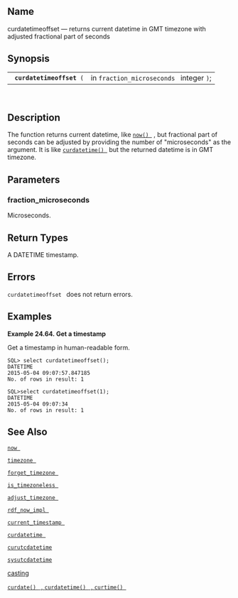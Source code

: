 <div>

<div>

</div>

<div>

## Name

curdatetimeoffset — returns current datetime in GMT timezone with
adjusted fractional part of seconds

</div>

<div>

## Synopsis

<div>

|                                |                                          |
|--------------------------------|------------------------------------------|
| ` `**`curdatetimeoffset`**` (` | in `fraction_microseconds ` integer `)`; |

<div>

 

</div>

</div>

</div>

<div>

## Description

The function returns current datetime, like
<a href="fn_now.html" class="link" title="now"><code
class="function">now() </code></a> , but fractional part of seconds can
be adjusted by providing the number of "microseconds" as the argument.
It is like
<a href="fn_curdatetime.html" class="link" title="curdatetime"><code
class="function">curdatetime() </code></a> but the returned datetime is
in GMT timezone.

</div>

<div>

## Parameters

<div>

### fraction_microseconds

Microseconds.

</div>

</div>

<div>

## Return Types

A <span class="type">DATETIME </span> timestamp.

</div>

<div>

## Errors

`curdatetimeoffset ` does not return errors.

</div>

<div>

## Examples

<div>

**Example 24.64. Get a timestamp**

<div>

Get a timestamp in human-readable form.

``` screen
SQL> select curdatetimeoffset();
DATETIME
2015-05-04 09:07:57.847185
No. of rows in result: 1

SQL>select curdatetimeoffset(1);
DATETIME
2015-05-04 09:07:34
No. of rows in result: 1
```

</div>

</div>

  

</div>

<div>

## See Also

<a href="fn_now.html" class="link" title="now"><code
class="function">now </code></a>

<a href="fn_timezone.html" class="link" title="timezone"><code
class="function">timezone </code></a>

<a href="fn_forget_timezone.html" class="link"
title="forget_timezone"><code
class="function">forget_timezone </code></a>

<a href="fn_is_timezoneless.html" class="link"
title="is_timezoneless"><code
class="function">is_timezoneless </code></a>

<a href="fn_adjust_timezone.html" class="link"
title="adjust_timezone"><code
class="function">adjust_timezone </code></a>

<a href="fn_rdf_now_impl.html" class="link" title="rdf_now_impl"><code
class="function">rdf_now_impl </code></a>

<a href="fn_current_timestamp.html" class="link"
title="current_timestamp"><code
class="function">current_timestamp </code></a>

<a href="fn_curdatetime.html" class="link" title="curdatetime"><code
class="function">curdatetime </code></a>

<a href="fn_curutcdatetime.html" class="link"
title="curutcdatetime"><code class="function">curutcdatetime </code></a>

<a href="fn_sysutcdatetime.html" class="link"
title="sysutcdatetime"><code class="function">sysutcdatetime </code></a>

<a href="ch-sqlreference.html#dtcasting" class="link"
title="9.1.2. Casting">casting</a>

<a href="fn_curdate.html" class="link" title="curdate"><code
class="function">curdate() </code> , <code
class="function">curdatetime() </code> , <code
class="function">curtime() </code></a>

</div>

</div>
